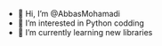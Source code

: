 - 👋 Hi, I’m @AbbasMohamadi
- 👀 I’m interested in Python codding
- 🌱 I’m currently learning new libraries


<!---
AbbasMohamadi/AbbasMohamadi is a ✨ special ✨ repository because its `README.md` (this file) appears on your GitHub profile.
You can click the Preview link to take a look at your changes.
--->
